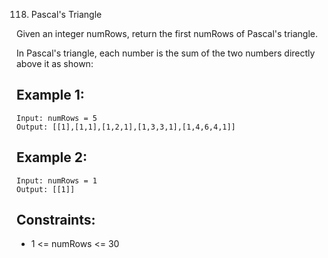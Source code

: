 118. Pascal's Triangle

Given an integer numRows, return the first numRows of Pascal's triangle.

In Pascal's triangle, each number is the sum of the two numbers directly above it as shown:

## Example 1:

```
Input: numRows = 5
Output: [[1],[1,1],[1,2,1],[1,3,3,1],[1,4,6,4,1]]
```

## Example 2:

```
Input: numRows = 1
Output: [[1]]
```

## Constraints:

- 1 <= numRows <= 30
